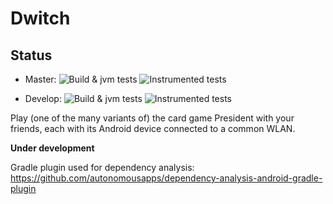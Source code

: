 # Dwitch

## Status
- Master: ![Build & jvm tests](https://github.com/michaelheiniger/dwitchk/actions/workflows/jvm-tests.yml/badge.svg?branch=master) ![Instrumented tests](https://github.com/michaelheiniger/dwitchk/actions/workflows/instrumented-tests.yml/badge.svg?branch=master)

- Develop: ![Build & jvm tests](https://github.com/michaelheiniger/dwitchk/actions/workflows/jvm-tests.yml/badge.svg?branch=develop) ![Instrumented tests](https://github.com/michaelheiniger/dwitchk/actions/workflows/instrumented-tests.yml/badge.svg?branch=develop)


Play (one of the many variants of) the card game President with your friends, each with its Android device connected to a common WLAN.

**Under development**



Gradle plugin used for dependency analysis: https://github.com/autonomousapps/dependency-analysis-android-gradle-plugin